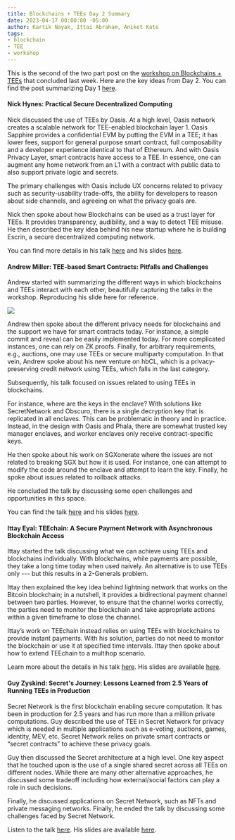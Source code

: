```yaml
---
title: Blockchains + TEEs Day 2 Summary
date: 2023-04-17 00:00:00 -05:00
author: Kartik Nayak, Ittai Abraham, Aniket Kate
tags:
- blockchain
- TEE
- workshop
---
```


This is the second of the two part post on the [workshop on Blockchains + TEEs](https://blockchainsplusx.github.io) that concluded last week. Here are the key ideas from Day 2. You can find the post summarizing Day 1 [here](https://decentralizedthoughts.github.io/2023-04-09-blockchainsplustees-day1-summary/).

#### Nick Hynes: Practical Secure Decentralized Computing

Nick discussed the use of TEEs by Oasis. At a high level, Oasis network creates a scalable network for TEE-enabled blockchain layer 1. Oasis Sapphire provides a confidential EVM by putting the EVM in a TEE; it has lower fees, support for general purpose smart contract, full composability and a developer experience identical to that of Ethereum. And with Oasis Privacy Layer, smart contracts have access to a TEE. In essence, one can augment any home network from an L1 with a contract with public data to also support private logic and secrets.


The primary challenges with Oasis include UX concerns related to privacy such as security-usability trade-offs, the ability for developers to reason about side channels, and agreeing on what the privacy goals are.

Nick then spoke about how Blockchains can be used as a trust layer for TEEs. It provides transparency, audibility, and a way to detect TEE misuse. He then described the key idea behind his new startup where he is building Escrin, a secure decentralized computing network.

You can find more details in his talk [here](https://youtu.be/zIU3gFTb2PM?t=402) and his slides [here](https://docs.google.com/presentation/d/1jMwMky4m9DbP3CrpH50ldJITyOsE-u56DfmHsthdCSg/edit#slide=id.p).

#### Andrew Miller: TEE-based Smart Contracts: Pitfalls and Challenges

Andrew started with summarizing the different ways in which blockchains and TEEs interact with each other, beautifully capturing the talks in the workshop. Reproducing his slide here for reference.

![](https://i.imgur.com/bUrq2Fl.png)

Andrew then spoke about the different privacy needs for blockchains and the support we have for smart contracts today. For instance, a simple commit and reveal can be easily implemented today. For more complicated instances, one can rely on ZK proofs. Finally, for arbitrary requirements, e.g., auctions, one may use TEEs or secure multiparty computation. In that vein, Andrew spoke about his new venture on hbCL, which is a privacy-preserving credit network using TEEs, which falls in the last category.

Subsequently, his talk focused on issues related to using TEEs in blockchains.

For instance, where are the keys in the enclave? With solutions like SecretNetwork and Obscuro, there is a single decryption key that is replicated in all enclaves. This can be problematic in theory and in practice. Instead, in the design with Oasis and Phala, there are somewhat trusted key manager enclaves, and worker enclaves only receive contract-specific keys.

He then spoke about his work on SGXonerate where the issues are not related to breaking SGX but how it is used. For instance, one can attempt to modify the code around the enclave and attempt to learn the key. Finally, he spoke about issues related to rollback attacks.

He concluded the talk by discussing some open challenges and opportunities in this space. 

You can find the talk [here](https://youtu.be/zIU3gFTb2PM?t=1668) and his slides [here]().

#### Ittay Eyal: TEEchain: A Secure Payment Network with Asynchronous Blockchain Access

Ittay started the talk discussing what we can achieve using TEEs and blockchains individually. With blockchains, while payments are possible, they take a long time today when used naively. An alternative is to use TEEs only --- but this results in a 2-Generals problem.

Ittay then explained the key idea behind lightning network that works on the Bitcoin blockchain; in a nutshell, it provides a bidirectional payment channel between two parties. However, to ensure that the channel works correctly, the parties need to monitor the blockchain and take appropriate actions within a given timeframe to close the channel. 

Ittay’s work on TEEchain instead relies on using TEEs with blockchains to provide instant payments. With his solution, parties do not need to monitor the blockchain or use it at specified time intervals. Ittay then spoke about how to extend TEEchain to a multihop scenario. 

Learn more about the details in his talk [here](https://youtu.be/zIU3gFTb2PM?t=7039). His slides are available [here](https://blockchainsplusx.github.io/docs/tees/IttayEyal.pdf).

#### Guy Zyskind: Secret's Journey: Lessons Learned from 2.5 Years of Running TEEs in Production

Secret Network is the first blockchain enabling secure computation. It has been in production for 2.5 years and has run more than a million private computations. Guy described the use of TEE in Secret Network for privacy which is needed in multiple applications such as e-voting, auctions, games, identity, MEV, etc. Secret Network relies on private smart contracts or “secret contracts” to achieve these privacy goals.

Guy then discussed the Secret architecture at a high level. One key aspect that he touched upon is the use of a single shared secret across all TEEs on different nodes. While there are many other alternative approaches, he discussed some tradeoff including how external/social factors can play a role in such decisions.

Finally, he discussed applications on Secret Network, such as NFTs and private messaging networks. Finally, he ended the talk by discussing some challenges faced by Secret Network.

Listen to the talk [here](https://youtu.be/zIU3gFTb2PM?t=9020). His slides are available [here]().
